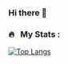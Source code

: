 ### Hi there 👋

<!--
**parisienkid/parisienkid** is a ✨ _special_ ✨ repository because its `README.md` (this file) appears on your GitHub profile.

Here are some ideas to get you started:

- 🔭 I’m currently working on ...
- 🌱 I’m currently learning ...
- 👯 I’m looking to collaborate on ...
- 🤔 I’m looking for help with ...
- 💬 Ask me about ...
- 📫 How to reach me: ...
- 😄 Pronouns: ...
- ⚡ Fun fact: ...
-->

### 🔥 &nbsp; My Stats :


[![Top Langs](https://github-readme-stats.vercel.app/api/top-langs/?username=parisienkid&layout=compact&langs_count=10&theme=vision-friendly-dark)](https://github.com/anuraghazra/github-readme-stats)
